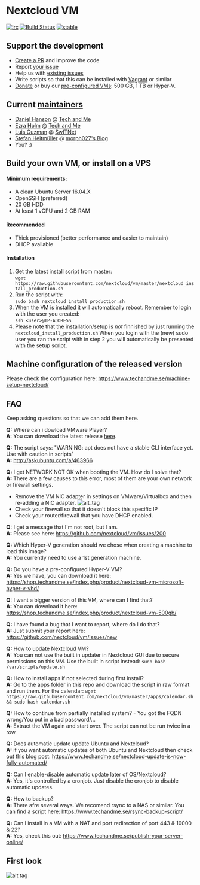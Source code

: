 # Nextcloud VM
[![irc](https://img.shields.io/badge/irc%20channel-%23techandme%20on%20freenode-blue.svg)](https://webchat.freenode.net/?channels=techandme) [![Build Status](https://travis-ci.org/nextcloud/vm.svg?branch=master)](https://travis-ci.org/nextcloud/vm) [![stable](http://badges.github.io/stability-badges/dist/stable.svg)](http://github.com/badges/stability-badges)

## Support the development
* [Create a PR](https://help.github.com/articles/creating-a-pull-request/) and improve the code
* Report [your issue](https://github.com/nextcloud/vm/issues/new)
* Help us with [existing issues](https://github.com/nextcloud/vm/issues)
* Write scripts so that this can be installed with [Vagrant](https://www.vagrantup.com/docs/getting-started/) or similar
* [Donate](https://shop.techandme.se/index.php/product-category/donate/) or buy our [pre-configured VMs](https://shop.techandme.se/index.php/product-category/virtual-machine/): 500 GB, 1 TB or Hyper-V.

## Current [maintainers](https://github.com/nextcloud/vm/graphs/contributors)
* [Daniel Hanson](https://github.com/enoch85) @ [Tech and Me](https://www.techandme.se)
* [Ezra Holm](https://github.com/ezraholm50) @ [Tech and Me](https://www.techandme.se)
* [Luis Guzman](https://github.com/Ark74) @ [SwITNet](https://switnet.net)
* [Stefan Heitmüller](https://github.com/morph027) @ [morph027's Blog](https://morph027.gitlab.io/)
* You? :)

## Build your own VM, or install on a VPS

#### Minimum requirements:
* A clean Ubuntu Server 16.04.X
* OpenSSH (preferred)
* 20 GB HDD
* At least 1 vCPU and 2 GB RAM

#### Recommended
* Thick provisioned (better performance and easier to maintain)
* DHCP available

#### Installation
1. Get the latest install script from master:<br>
`wget https://raw.githubusercontent.com/nextcloud/vm/master/nextcloud_install_production.sh`
2. Run the script with:<br>
`sudo bash nextcloud_install_production.sh`
3. When the VM is installed it will automatically reboot. Remember to login with the user you created:<br>
`ssh <user>@IP-ADDRESS`<br>
4. Please note that the installation/setup is *not* finnished by just running the `nextcloud_install_production.sh` When you login with the (new) sudo user you ran the script with in step 2 you will automatically be presented with the setup script.

## Machine configuration of the released version
Please check the configuration here: https://www.techandme.se/machine-setup-nextcloud/

## FAQ

Keep asking questions so that we can add them here.

**Q:** Where can i dowload VMware Player?
<br />
**A:** You can download the latest release [here](https://my.vmware.com/web/vmware/free#desktop_end_user_computing/vmware_workstation_player/12_0).

**Q:** The script says: "WARNING: apt does not have a stable CLI interface yet. Use with caution in scripts"
<br />
**A:** http://askubuntu.com/a/463966

**Q:** I get NETWORK NOT OK when booting the VM. How do I solve that?
<br />
**A:** There are a few causes to this error, most of them are your own network or firewall settings.
<br />
- Remove the VM NIC adapter in settings on VMware/Virtualbox and then re-adding a NIC adapter.
![alt_tag](https://goo.gl/gWg9JN)
- Check your firewall so that it doesn't block this specific IP
- Check your router/firewall that you have DHCP enabled.

**Q:** I get a message that I'm not root, but I am.
<br />
**A:** Please see here: https://github.com/nextcloud/vm/issues/200

**Q:** Which Hyper-V generation should we chose when creating a machine to load this image?
<br />
**A:** You currently need to use a 1st generation machine.

**Q:** Do you have a pre-configured Hyper-V VM?
<br />
**A:** Yes we have, you can download it here: https://shop.techandme.se/index.php/product/nextcloud-vm-microsoft-hyper-v-vhd/

**Q:** I want a bigger version of this VM, where can I find that?
<br />
**A:** You can download it here: https://shop.techandme.se/index.php/product/nextcloud-vm-500gb/

**Q:** I have found a bug that I want to report, where do I do that?
<br />
**A:** Just submit your report here: https://github.com/nextcloud/vm/issues/new

**Q:** How to update Nextcloud VM?
<br />
**A:** You can not use the built in updater in Nextcloud GUI due to secure permissions on this VM. Use the built in script instead:
`sudo bash /var/scripts/update.sh`

**Q:** How to install apps if not selected during first install?
<br />
**A:** Go to the apps folder in this repo and download the script in raw format and run them. For the calendar:
`wget https://raw.githubusercontent.com/nextcloud/vm/master/apps/calendar.sh && sudo bash calendar.sh`

**Q:** How to continue from partially installed system? - You got the FQDN wrong/You put in a bad password/...
<br />
**A:** Extract the VM again and start over. The script can not be run twice in a row.

**Q:** Does automatic update update Ubuntu and Nextcloud?
<br />
**A:** if you want automatic updates of both Ubuntu and Nextcloud then check out this blog post: https://www.techandme.se/nextcloud-update-is-now-fully-automated/

**Q:** Can I enable-disable automatic update later of OS/Nextcloud?
<br />
**A:** Yes, it's controlled by a cronjob. Just disable the cronjob to disable automatic updates.

**Q:** How to backup?
<br />
**A:** There afre several ways. We recomend rsync to a NAS or similar. You can find a script here: https://www.techandme.se/rsync-backup-script/

**Q:**  Can I install in a VM with a NAT and port redirection of port 443 & 10000 & 22?
<br />
**A:** Yes, check this out: https://www.techandme.se/publish-your-server-online/

## First look

![alt tag](https://raw.githubusercontent.com/nextcloud/screenshots/master/vm/first-look.jpg)
